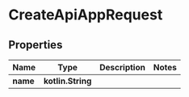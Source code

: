 
# CreateApiAppRequest

## Properties
Name | Type | Description | Notes
------------ | ------------- | ------------- | -------------
**name** | **kotlin.String** |  | 



